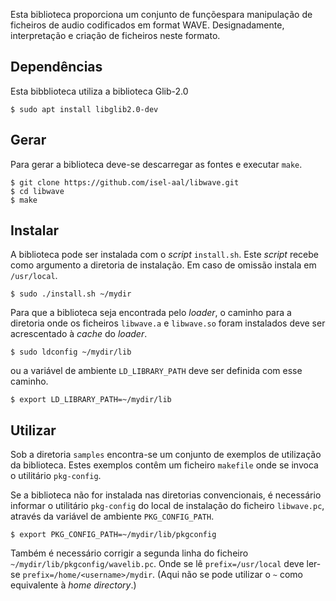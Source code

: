 Esta biblioteca proporciona um conjunto de funçõespara manipulação de ficheiros de audio codificados em format WAVE.
Designadamente, interpretação e criação de ficheiros neste formato.

## Dependências

Esta bibblioteca utiliza a biblioteca Glib-2.0
```
$ sudo apt install libglib2.0-dev
```

## Gerar

Para gerar a biblioteca deve-se descarregar as fontes e executar ``make``.
```
$ git clone https://github.com/isel-aal/libwave.git
$ cd libwave
$ make
```

## Instalar

A biblioteca pode ser instalada com o *script* ``install.sh``.
Este *script* recebe como argumento a diretoria de instalação. Em caso de omissão instala em ``/usr/local``.
```
$ sudo ./install.sh ~/mydir
```
Para que a biblioteca seja encontrada pelo *loader*, o caminho para a diretoria onde os ficheiros ``libwave.a`` e ``libwave.so`` foram instalados deve ser acrescentado à *cache* do *loader*.
```
$ sudo ldconfig ~/mydir/lib
```
ou a variável de ambiente ``LD_LIBRARY_PATH`` deve ser definida com  esse caminho.
```
$ export LD_LIBRARY_PATH=~/mydir/lib
```

## Utilizar

Sob a diretoria ``samples`` encontra-se um conjunto de exemplos de utilização da biblioteca.
Estes exemplos contêm um ficheiro ``makefile`` onde se invoca o utilitário ``pkg-config``.

Se a biblioteca não for instalada nas diretorias convencionais, é necessário informar o utilitário ``pkg-config`` do local de instalação do ficheiro ``libwave.pc``, através da variável de ambiente ``PKG_CONFIG_PATH``.

```
$ export PKG_CONFIG_PATH=~/mydir/lib/pkgconfig
```
Também é necessário corrigir a segunda linha do ficheiro ``~/mydir/lib/pkgconfig/wavelib.pc``.
Onde se lê ``prefix=/usr/local`` deve ler-se ``prefix=/home/<username>/mydir``.
(Aqui não se pode utilizar o ``~`` como equivalente à *home directory*.)
